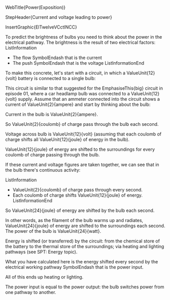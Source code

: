 WebTitle{Power(Exposition)}

StepHeader{Current and voltage leading to power}

InsertGraphic{ElTwelveVCctINCC}

To predict the brightness of bulbs you need to think about the power in the electrical pathway. The brightness is the result of two electrical factors:
ListInformation
- The flow SymbolEndash that is the current
- The push SymbolEndash that is the voltage
ListInformationEnd

To make this concrete, let's start with a circuit, in which a ValueUnit{12}{volt} battery is connected to a single bulb:

This circuit is similar to that suggested for the EmphasiseThis{big} circuit in episode 01, where a car headlamp bulb was connected to a ValueUnit{12}{volt} supply. Assume that an ammeter connected into the circuit shows a current of ValueUnit{2}{ampere} and start by thinking about the bulb:

Current in the bulb is ValueUnit{2}{ampere}.

So ValueUnit{2}{coulomb} of charge pass through the bulb each second.

Voltage across bulb is ValueUnit{12}{volt} (assuming that each coulomb of charge shifts all ValueUnit{12}{joule} of energy in the bulb).

ValueUnit{12}{joule} of energy are shifted to the surroundings for every coulomb of charge passing through the bulb.

If these current and voltage figures are taken together, we can see that in the bulb there's continuous activity:

ListInformation
- ValueUnit{2}{coulomb} of charge pass through every second.
- Each coulomb of charge shifts ValueUnit{12}{joule} of energy.
ListInformationEnd

So ValueUnit{24}{joule} of energy are shifted by the bulb each second.

In other words, as the filament of the bulb warms up and radiates, ValueUnit{24}{joule} of energy are shifted to the surroundings each second. The power of the bulb is ValueUnit{24}{watt}.

Energy is shifted (or transferred) by the circuit: from the chemical store of the battery to the thermal store of the surroundings; via heating and lighting pathways (see SPT: Energy topic).

What you have calculated here is the energy shifted every second by the electrical working pathway SymbolEndash that is the power input.

All of this ends up heating or lighting.

The power input is equal to the power output: the bulb switches power from one pathway to another.
